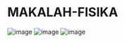 # MAKALAH-FISIKA
![image](https://github.com/user-attachments/assets/e366a1af-bbdf-4a72-9f44-e8047a74446c)
![image](https://github.com/user-attachments/assets/a35095a3-9336-4c12-8a16-2f2b765bbc81)
![image](https://github.com/user-attachments/assets/602d7335-3400-4c0f-9edd-a24320b131e0)

